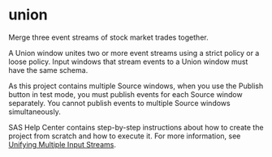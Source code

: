 # union

Merge three event streams of stock market trades together.

A Union window unites two or more event streams using a strict policy or a loose policy. Input windows that stream events to a Union window must have the same schema.

As this project contains multiple Source windows, when you use the Publish button in test mode, you must publish events for each Source window separately. You cannot publish events to multiple Source windows simultaneously.

SAS Help Center contains step-by-step instructions about how to create the project from scratch and how to execute it. For more information, see [Unifying Multiple Input Streams](https://documentation.sas.com/?cdcId=espcdc&cdcVersion=default&docsetId=espstudio&docsetTarget=n0g474dl9rbsxdn1qkp6dszhi0xr.htm).
